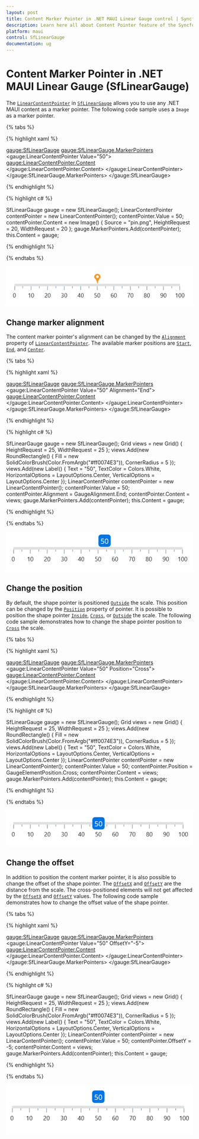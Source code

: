 ```yaml
---
layout: post
title: Content Marker Pointer in .NET MAUI Linear Gauge control | Syncfusion
description: Learn here all about Content Pointer feature of the Syncfusion .NET MAUI Linear Gauge control, including image, text pointer support and more.
platform: maui
control: SfLinearGauge
documentation: ug
---
```


# Content Marker Pointer in .NET MAUI Linear Gauge (SfLinearGauge)

The [`LinearContentPointer`](https://help.syncfusion.com/cr/maui/Syncfusion.Maui.Gauges.LinearContentPointer.html) in [`SfLinearGauge`](https://help.syncfusion.com/cr/maui/Syncfusion.Maui.Gauges.SfLinearGauge.html) allows you to use any .NET MAUI content as a marker pointer. The following code sample uses a `Image` as a marker pointer.

{% tabs %}

{% highlight xaml %}

<gauge:SfLinearGauge>
                <gauge:SfLinearGauge.MarkerPointers>
                    <gauge:LinearContentPointer Value="50">
                        <gauge:LinearContentPointer.Content>
                            <Image Source="pin.png" HeightRequest="20" 
                                   WidthRequest="20"/>
                        </gauge:LinearContentPointer.Content>
                    </gauge:LinearContentPointer>
                </gauge:SfLinearGauge.MarkerPointers>
            </gauge:SfLinearGauge>

{% endhighlight %}

{% highlight c# %}

SfLinearGauge gauge = new SfLinearGauge();
		LinearContentPointer contentPointer = new LinearContentPointer();
		contentPointer.Value = 50;
		contentPointer.Content = new Image() { Source = "pin.png", HeightRequest = 20, WidthRequest = 20 };
		gauge.MarkerPointers.Add(contentPointer);
		this.Content = gauge;

{% endhighlight %}

{% endtabs %}

![Initialize linear gauge for content pointer](images/content-pointer/default_content_pointer.PNG)

## Change marker alignment

The content marker pointer's alignment can be changed by the [`Alignment`](https://help.syncfusion.com/cr/maui/Syncfusion.Maui.Gauges.LinearMarkerPointer.html#Syncfusion_Maui_Gauges_LinearMarkerPointer_Alignment) property of [`LinearContentPointer`](https://help.syncfusion.com/cr/maui/Syncfusion.Maui.Gauges.LinearContentPointer.html). The available marker positions are [`Start`](https://help.syncfusion.com/cr/maui/Syncfusion.Maui.Gauges.GaugeAlignment.html#Syncfusion_Maui_Gauges_GaugeAlignment_Start), [`End`](https://help.syncfusion.com/cr/maui/Syncfusion.Maui.Gauges.GaugeAlignment.html#Syncfusion_Maui_Gauges_GaugeAlignment_End), and [`Center`](https://help.syncfusion.com/cr/maui/Syncfusion.Maui.Gauges.GaugeAlignment.html#Syncfusion_Maui_Gauges_GaugeAlignment_Center). 

{% tabs %}

{% highlight xaml %}

<gauge:SfLinearGauge>
                <gauge:SfLinearGauge.MarkerPointers>
                    <gauge:LinearContentPointer Value="50" Alignment="End">
                        <gauge:LinearContentPointer.Content>
                            <Grid HeightRequest="25" WidthRequest="25">
                                <RoundRectangle CornerRadius="5" 
                                                Fill="#ff0074E3"/>
                                <Label Text="50" HorizontalOptions="Center"
                                   VerticalOptions="Center" TextColor="White"/>
                            </Grid>
                        </gauge:LinearContentPointer.Content>
                    </gauge:LinearContentPointer>
                </gauge:SfLinearGauge.MarkerPointers>
            </gauge:SfLinearGauge>

{% endhighlight %}

{% highlight c# %}

SfLinearGauge gauge = new SfLinearGauge();
		Grid views = new Grid() { HeightRequest = 25, WidthRequest = 25 };
		views.Add(new RoundRectangle()
		{
			Fill = new SolidColorBrush(Color.FromArgb("#ff0074E3")),
			CornerRadius = 5
		});
		views.Add(new Label()
		{
			Text = "50",
			TextColor = Colors.White,
			HorizontalOptions = LayoutOptions.Center,
			VerticalOptions = LayoutOptions.Center
		});
		LinearContentPointer contentPointer = new LinearContentPointer();
		contentPointer.Value = 50;
		contentPointer.Alignment = GaugeAlignment.End;
		contentPointer.Content = views;
		gauge.MarkerPointers.Add(contentPointer);
		this.Content = gauge;

{% endhighlight %}

{% endtabs %}

![Customize size of content pointer](images/content-pointer/content_alignment.PNG)

## Change the position

By default, the shape pointer is positioned [`Outside`](https://help.syncfusion.com/cr/maui/Syncfusion.Maui.Gauges.GaugeElementPosition.html#Syncfusion_Maui_Gauges_GaugeElementPosition_Outside) the scale. This position can be changed by the [`Position`](https://help.syncfusion.com/cr/maui/Syncfusion.Maui.Gauges.LinearPointer.html#Syncfusion_Maui_Gauges_LinearPointer_Position) property of pointer. It is possible to position the shape pointer [`Inside`](https://help.syncfusion.com/cr/maui/Syncfusion.Maui.Gauges.GaugeElementPosition.html#Syncfusion_Maui_Gauges_GaugeElementPosition_Inside), [`Cross`](https://help.syncfusion.com/cr/maui/Syncfusion.Maui.Gauges.GaugeElementPosition.html#Syncfusion_Maui_Gauges_GaugeElementPosition_Cross), or [`Outside`](https://help.syncfusion.com/cr/maui/Syncfusion.Maui.Gauges.GaugeElementPosition.html#Syncfusion_Maui_Gauges_GaugeElementPosition_Outside) the scale. The following code sample demonstrates how to change the shape pointer position to [`Cross`](https://help.syncfusion.com/cr/maui/Syncfusion.Maui.Gauges.GaugeElementPosition.html#Syncfusion_Maui_Gauges_GaugeElementPosition_Cross) the scale. 

{% tabs %}

{% highlight xaml %}

<gauge:SfLinearGauge>
                <gauge:SfLinearGauge.MarkerPointers>
                    <gauge:LinearContentPointer Value="50" Position="Cross">
                        <gauge:LinearContentPointer.Content>
                            <Grid HeightRequest="25" WidthRequest="25">
                                <RoundRectangle CornerRadius="5" 
                                                Fill="#ff0074E3"/>
                                <Label Text="50" HorizontalOptions="Center"
                                   VerticalOptions="Center" TextColor="White"/>
                            </Grid>
                        </gauge:LinearContentPointer.Content>
                    </gauge:LinearContentPointer>
                </gauge:SfLinearGauge.MarkerPointers>
            </gauge:SfLinearGauge>

{% endhighlight %}

{% highlight c# %}

SfLinearGauge gauge = new SfLinearGauge();
		Grid views = new Grid() { HeightRequest = 25, WidthRequest = 25 };
		views.Add(new RoundRectangle()
		{
			Fill = new SolidColorBrush(Color.FromArgb("#ff0074E3")),
			CornerRadius = 5
		});
		views.Add(new Label()
		{
			Text = "50",
			TextColor = Colors.White,
			HorizontalOptions = LayoutOptions.Center,
			VerticalOptions = LayoutOptions.Center
		});
		LinearContentPointer contentPointer = new LinearContentPointer();
		contentPointer.Value = 50;
		contentPointer.Position = GaugeElementPosition.Cross;
		contentPointer.Content = views;
		gauge.MarkerPointers.Add(contentPointer);
		this.Content = gauge;

{% endhighlight %}

{% endtabs %}

![Change content pointer position](images/content-pointer/content_pointer_position.PNG)

## Change the offset

In addition to position the content marker pointer, it is also possible to change the offset of the shape pointer. The [`OffsetX`](https://help.syncfusion.com/cr/maui/Syncfusion.Maui.Gauges.LinearMarkerPointer.html#Syncfusion_Maui_Gauges_LinearMarkerPointer_OffsetX) and [`OffsetY`](https://help.syncfusion.com/cr/maui/Syncfusion.Maui.Gauges.LinearMarkerPointer.html#Syncfusion_Maui_Gauges_LinearMarkerPointer_OffsetY) are the distance from the scale. The cross-positioned elements will not get affected by the [`OffsetX`](https://help.syncfusion.com/cr/maui/Syncfusion.Maui.Gauges.LinearMarkerPointer.html#Syncfusion_Maui_Gauges_LinearMarkerPointer_OffsetX) and [`OffsetY`](https://help.syncfusion.com/cr/maui/Syncfusion.Maui.Gauges.LinearMarkerPointer.html#Syncfusion_Maui_Gauges_LinearMarkerPointer_OffsetY) values. The following code sample demonstrates how to change the offset value of the shape pointer. 

{% tabs %}

{% highlight xaml %}

<gauge:SfLinearGauge>
                <gauge:SfLinearGauge.MarkerPointers>
                    <gauge:LinearContentPointer Value="50" OffsetY="-5">
                        <gauge:LinearContentPointer.Content>
                            <Grid HeightRequest="25" WidthRequest="25">
                                <RoundRectangle CornerRadius="5" 
                                                Fill="#ff0074E3"/>
                                <Label Text="50" HorizontalOptions="Center"
                                   VerticalOptions="Center" TextColor="White"/>
                            </Grid>
                        </gauge:LinearContentPointer.Content>
                    </gauge:LinearContentPointer>
                </gauge:SfLinearGauge.MarkerPointers>
            </gauge:SfLinearGauge>

{% endhighlight %}

{% highlight c# %}

SfLinearGauge gauge = new SfLinearGauge();
		Grid views = new Grid() { HeightRequest = 25, WidthRequest = 25 };
		views.Add(new RoundRectangle()
		{
			Fill = new SolidColorBrush(Color.FromArgb("#ff0074E3")),
			CornerRadius = 5
		});
		views.Add(new Label()
		{
			Text = "50",
			TextColor = Colors.White,
			HorizontalOptions = LayoutOptions.Center,
			VerticalOptions = LayoutOptions.Center
		});
		LinearContentPointer contentPointer = new LinearContentPointer();
		contentPointer.Value = 50;
		contentPointer.OffsetY = -5;
		contentPointer.Content = views;
		gauge.MarkerPointers.Add(contentPointer);
		this.Content = gauge;

{% endhighlight %}

{% endtabs %}

![Customize linear gauge bar pointer offset](images/content-pointer/content_pointer_offset.PNG)
